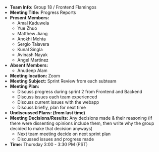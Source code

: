 * **Team Info:** Group 18 / Frontend Flamingos
* **Meeting Title:** Progress Reports
* **Present Members:**
  - Amal Kaduwela
  - Yue Zhuo
  - Matthew Jiang
  - Anokhi Mehta
  - Sergio Talavera
  - Kunal Singla
  - Avinash Nayak
  - Angel Martinez
* **Absent Members:**
  - Anudeep Alam
* **Meeting location:** Zoom
* **Meeting Subject:** Sprint Review from each subteam
* **Meeting Plan:**
  - Discuss progress during sprint 2 from Frontend and Backend
  - Discuss issues each team experienced
  - Discuss current issues with the webapp
  - Discuss briefly, plan for next time
* **Undiscussed Plans: (from last time)**
* **Meeting Decisions/Results:** Any decisions made & their reasoning (if there were dissenting opinions include them, then write why the group decided to make that decision anyways)
  - Next team meeting decide on next sprint plan
  - Discussed issues and progress made
* **Time:** Thursday 3:00 - 3:30 PM (PST)